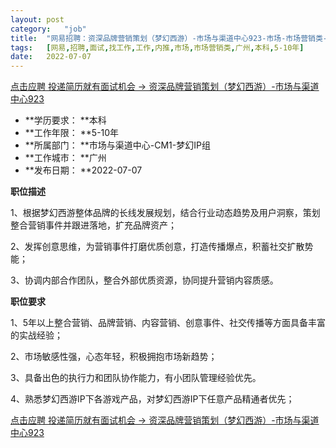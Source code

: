 ```yaml
---
layout:	post
category:	"job"
title:	"网易招聘：资深品牌营销策划（梦幻西游）-市场与渠道中心923-市场-市场营销类-广州本科5-10年"
tags:	[网易,招聘,面试,找工作,工作,内推,市场,市场营销类,广州,本科,5-10年]
date:	2022-07-07
---
```


[点击应聘 投递简历就有面试机会 ->  资深品牌营销策划（梦幻西游）-市场与渠道中心923](http://mobile.bole.netease.com/bole/boleDetail?id=41026&employeeId=346f03c3cda5f04c&key=all)



- **学历要求： **本科
- **工作年限： **5-10年
- **所属部门： **市场与渠道中心-CM1-梦幻IP组
- **工作城市： **广州
- **发布日期： **2022-07-07



**职位描述**

1、根据梦幻西游整体品牌的长线发展规划，结合行业动态趋势及用户洞察，策划整合营销事件并跟进落地，扩充品牌资产；

2、发挥创意思维，为营销事件打磨优质创意，打造传播爆点，积蓄社交扩散势能；

3、协调内部合作团队，整合外部优质资源，协同提升营销内容质感。



**职位要求**

1、5年以上整合营销、品牌营销、内容营销、创意事件、社交传播等方面具备丰富的实战经验；

2、市场敏感性强，心态年轻，积极拥抱市场新趋势；

3、具备出色的执行力和团队协作能力，有小团队管理经验优先。

4、熟悉梦幻西游IP下各游戏产品，对梦幻西游IP下任意产品精通者优先；



[点击应聘 投递简历就有面试机会 ->  资深品牌营销策划（梦幻西游）-市场与渠道中心923](http://mobile.bole.netease.com/bole/boleDetail?id=41026&employeeId=346f03c3cda5f04c&key=all)
